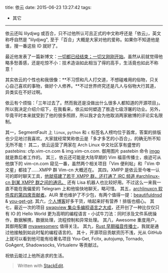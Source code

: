 title: 依云
date: 2015-06-23 13:27:42
tags:
- 其它
---

依云还叫 lilydjwg 或百合，只不过他所认可且正式的中文称呼还是「依云」，英文称呼自然是 "lilydjwg", 至于「百合」大概是大家对他的爱称。如果你不知道他是谁，搜一番这些 ID 就好了。

最近他发表了一篇新博文：[一切都已经结束；一切又刚刚开始](http://lilydjwg.is-programmer.com/posts/98540)。虽然从前就觉得他略多愁善感，还是吃惊不小：技术造诣如此相当了得的高手，生活竟也如此不称意！

其实依云的个性也和我很像：**不习惯和凡人打交道，不想碰难用的俗物，只关心自己喜欢的事物，做好个人修养。**不过世界终究还是凡人与俗物大行其道，异类实在不好过啊。

依云有个烦恼：「三年过去了。然而我还是没做出什么很多人都知道的开源项目」。所以我决定介绍介绍下，在我看来，依云如何塑造了胜造七级浮屠的功业。另外，毕竟平时本来就受到了他的很多照顾，所以我才会为他取消两家敝博的评论实名限制。

其一，SegmentFault 上 `linux`, `python` 和 `c` 标签名人榜均位于首席，答案的排版也少见地讨我喜欢。大家就经常笑称依云是「多才多艺的小百合」，的确无所不知无所不能！
其二，依云运营了两家在 Arch Linux 中文社区享有盛誉的 pastebins: cfp.vim-cn.com & img.vim-cn.com. 御用图片 pastebin 命令 [imgp](https://github.com/acgtyrant/bin/blob/master/imgp) 就是靠后者工作的。
其三，依云还可能是大陆早期的 Vim 福音传播士，痕迹可从他旗下的 vim-cn.com 窥见一番，虽然两个相关项目「Vim 便利帖」和「Vim 中文星」都挂了……XMPP 群 Vim-cn 大概还在。
其四，XMPP 是依云至今唯一认可的即时聊天工具，[他就搭建了若干 XMPP 群，还打通了 IRC 频道 #archlinux-cn 到某 XMPP 群之间的通讯。](http://lilydjwg.is-programmer.com/tag/XMPP) 还有 Lisa 机器人也比较好用。不过这么一来我一直不能在我偏爱的 Telegram 上和他愉快地聊天，略可惜。
其五，[archlinuxcn 软件库的第四席贡献者](https://github.com/archlinuxcn/repo/graphs/contributors)。AUR 里也维护了不少包，有两个值得一提：[beautifuldnsd](https://aur.archlinux.org/packages/beautifuldnsd/) & [you-get-git](https://aur.archlinux.org/packages/you-get-git/).
其六，[个人博客](http://lilydjwg.is-programmer.com/)好多干货，啃起来好有营养！排版也细心。
其七，最近一次的项目 [swapview 集众多编程语言之大成](http://lilydjwg.is-programmer.com/2015/1/6/lang-battle-on-swapview.75431.html)，还开创了一种比仅仅只有 IO 的 Hello World 更为高明的编程语言・小试牛刀法：同时涉及文件系统操作，数据解携，数据处理，流程控制和异常处理。
其八，Awesome 重度用户，其御用配置 [myawesomerc](https://github.com/lilydjwg/myawesomerc) 值得关注。
其九，[Rust 早期福音传播士](http://lilydjwg.is-programmer.com/tag/Rust)，我就是通过他接触到如此时髦的编程语言的。
其十，开源项目贡献资历不浅，光从 GitHub 上就可以看到他可能有给著名项目 You-Get, Fcitx, autojump, Tornado, GoAgent, Shadowsocks, Virtualenv 等贡献过。

祝依云能过上他所追求的生活。

> Written with [StackEdit](https://stackedit.io/).
